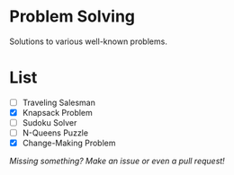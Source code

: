 # Problem Solving

Solutions to various well-known problems.

# List

- [ ] Traveling Salesman
- [x] Knapsack Problem
- [ ] Sudoku Solver
- [ ] N-Queens Puzzle
- [x] Change-Making Problem

*Missing something?  Make an issue or even a pull request!*
